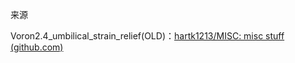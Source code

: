 来源

Voron2.4_umbilical_strain_relief(OLD)：[hartk1213/MISC: misc stuff (github.com)](https://github.com/hartk1213/MISC/tree/main)
